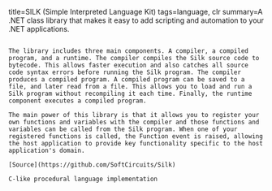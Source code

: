 title=SILK (Simple Interpreted Language Kit)
tags=language, clr
summary=A .NET class library that makes it easy to add scripting and automation to your .NET applications.
~~~~~~

The library includes three main components. A compiler, a compiled program, and a runtime. The compiler compiles the Silk source code to bytecode. This allows faster execution and also catches all source code syntax errors before running the Silk program. The compiler produces a compiled program. A compiled program can be saved to a file, and later read from a file. This allows you to load and run a Silk program without recompiling it each time. Finally, the runtime component executes a compiled program.

The main power of this library is that it allows you to register your own functions and variables with the compiler and those functions and variables can be called from the Silk program. When one of your registered functions is called, the Function event is raised, allowing the host application to provide key functionality specific to the host application's domain.

[Source](https://github.com/SoftCircuits/Silk)

C-like procedural language implementation

